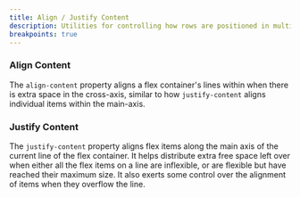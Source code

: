 ```yaml
---
title: Align / Justify Content
description: Utilities for controlling how rows are positioned in multi-row flex and grid containers.
breakpoints: true
---
```

### Align Content
The `align-content` property aligns a flex container's lines within when there is extra space in the cross-axis, similar to how `justify-content` aligns individual items within the main-axis.

<table-utility prefix="content" property="justify-align-content" attribute="align-content" class="mb-lg"></table-utility>

### Justify Content
The `justify-content` property aligns flex items along the main axis of the current line of the flex container. It helps distribute extra free space left over when either all the flex items on a line are inflexible, or are flexible but have reached their maximum size. It also exerts some control over the alignment of items when they overflow the line.

<table-utility prefix="justify" property="justify-align-content" attribute="justify-content"></table-utility>